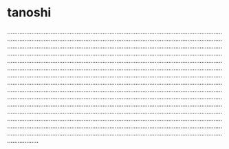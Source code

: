 # tanoshi

......................................................................................................................................................................................................................................................................................................................................................................................................................................................................................................................................................................................................................................................................................................................................................................................................................................................................................................................................................................................................................................................................................................................................................................................................................................................................................................................................................................................................................................................................................................................................................................................................................................................................................................................................................................................................................................................................................................................................................